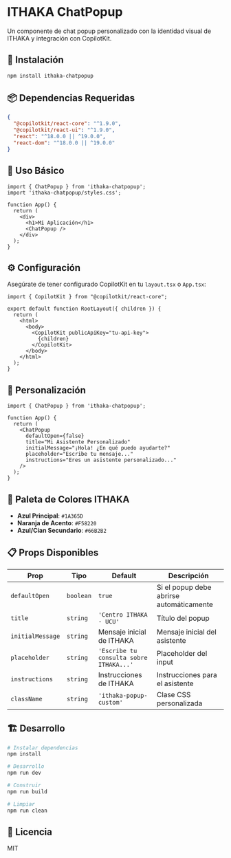 # ITHAKA ChatPopup

Un componente de chat popup personalizado con la identidad visual de ITHAKA y integración con CopilotKit.

## 🚀 Instalación

```bash
npm install ithaka-chatpopup
```

## 📦 Dependencias Requeridas

```json
{
  "@copilotkit/react-core": "^1.9.0",
  "@copilotkit/react-ui": "^1.9.0",
  "react": "^18.0.0 || ^19.0.0",
  "react-dom": "^18.0.0 || ^19.0.0"
}
```

## 🎯 Uso Básico

```tsx
import { ChatPopup } from 'ithaka-chatpopup';
import 'ithaka-chatpopup/styles.css';

function App() {
  return (
    <div>
      <h1>Mi Aplicación</h1>
      <ChatPopup />
    </div>
  );
}
```

## ⚙️ Configuración

Asegúrate de tener configurado CopilotKit en tu `layout.tsx` o `App.tsx`:

```tsx
import { CopilotKit } from "@copilotkit/react-core";

export default function RootLayout({ children }) {
  return (
    <html>
      <body>
        <CopilotKit publicApiKey="tu-api-key">
          {children}
        </CopilotKit>
      </body>
    </html>
  );
}
```

## 🎨 Personalización

```tsx
import { ChatPopup } from 'ithaka-chatpopup';

function App() {
  return (
    <ChatPopup
      defaultOpen={false}
      title="Mi Asistente Personalizado"
      initialMessage="¡Hola! ¿En qué puedo ayudarte?"
      placeholder="Escribe tu mensaje..."
      instructions="Eres un asistente personalizado..."
    />
  );
}
```

## 🎨 Paleta de Colores ITHAKA

- **Azul Principal**: `#1A365D`
- **Naranja de Acento**: `#F58220`
- **Azul/Cian Secundario**: `#66B2B2`

## 📋 Props Disponibles

| Prop | Tipo | Default | Descripción |
|------|------|---------|-------------|
| `defaultOpen` | `boolean` | `true` | Si el popup debe abrirse automáticamente |
| `title` | `string` | `'Centro ITHAKA - UCU'` | Título del popup |
| `initialMessage` | `string` | Mensaje inicial de ITHAKA | Mensaje inicial del asistente |
| `placeholder` | `string` | `'Escribe tu consulta sobre ITHAKA...'` | Placeholder del input |
| `instructions` | `string` | Instrucciones de ITHAKA | Instrucciones para el asistente |
| `className` | `string` | `'ithaka-popup-custom'` | Clase CSS personalizada |

## 🏗️ Desarrollo

```bash
# Instalar dependencias
npm install

# Desarrollo
npm run dev

# Construir
npm run build

# Limpiar
npm run clean
```

## 📄 Licencia

MIT 